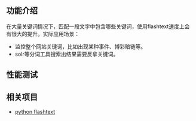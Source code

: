 ## 功能介绍
在大量关键词情况下，匹配一段文字中包含哪些关键词，使用flashtext速度上会有很大的提升。实际应用场景：
- 监控整个网站关键词，比如出现某种事件、博彩暗链等。
- solr等分词工具搜索出结果需要反拿关键词。

## 性能测试

## 相关项目
- [python flashtext](https://github.com/vi3k6i5/flashtext)
